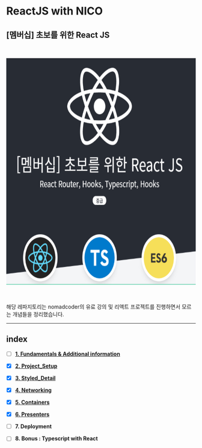 # **ReactJS with NICO**

## **[멤버십] 초보를 위한 React JS**

<br/>

<p align="center">

<img src="https://github.com/dudwns9331/WebStudy/blob/master/ReactJS/images/title.PNG" height="600px" width="800px">

</p>

<br/>

해당 레파지토리는 nomadcoder의 유료 강의 및 리액트 프로젝트를 진행하면서 모르는 개념들을 정리했습니다.

---

## **index**

- [ ] **[1. Fundamentals & Additional information](https://github.com/dudwns9331/WebStudy/tree/master/ReactJS/Fundamentals/Details)**

- [x] **[2. Project_Setup](https://github.com/dudwns9331/WebStudy/blob/master/ReactJS/Project_Setup.md)**

- [x] **[3. Styled_Detail](https://github.com/dudwns9331/WebStudy/blob/master/ReactJS/Project_Setup.md)**

- [x] **[4. Networking](https://github.com/dudwns9331/WebStudy/blob/master/ReactJS/Networking.md)**

- [x] **[5. Containers](https://github.com/dudwns9331/WebStudy/blob/master/ReactJS/Containers.md)**

- [x] **[6. Presenters](https://github.com/dudwns9331/WebStudy/blob/master/ReactJS/Presenters1.md)**

- [ ] **7. Deployment**

- [ ] **8. Bonus : Typescript with React**

